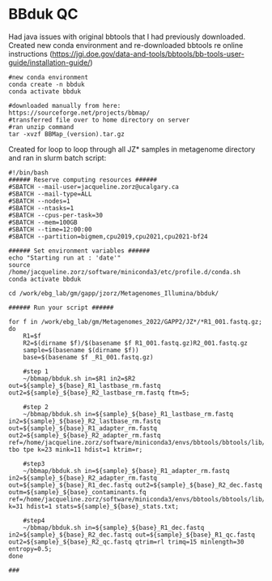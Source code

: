 # BBduk QC 

Had java issues with original bbtools that I had previously downloaded. Created new conda environment and re-downloaded bbtools re online instructions (https://jgi.doe.gov/data-and-tools/bbtools/bb-tools-user-guide/installation-guide/)

```
#new conda environment
conda create -n bbduk
conda activate bbduk 

#downloaded manually from here: https://sourceforge.net/projects/bbmap/
#transferred file over to home directory on server
#ran unzip command
tar -xvzf BBMap_(version).tar.gz
```

Created for loop to loop through all JZ* samples in metagenome directory and ran in slurm batch script: 
```
#!/bin/bash
###### Reserve computing resources ######
#SBATCH --mail-user=jacqueline.zorz@ucalgary.ca
#SBATCH --mail-type=ALL
#SBATCH --nodes=1
#SBATCH --ntasks=1
#SBATCH --cpus-per-task=30
#SBATCH --mem=100GB
#SBATCH --time=12:00:00
#SBATCH --partition=bigmem,cpu2019,cpu2021,cpu2021-bf24

###### Set environment variables ######
echo "Starting run at : 'date'"
source /home/jacqueline.zorz/software/miniconda3/etc/profile.d/conda.sh 
conda activate bbduk

cd /work/ebg_lab/gm/gapp/jzorz/Metagenomes_Illumina/bbduk/

###### Run your script ######

for f in /work/ebg_lab/gm/Metagenomes_2022/GAPP2/JZ*/*R1_001.fastq.gz;  
do 
	R1=$f
	R2=$(dirname $f)/$(basename $f R1_001.fastq.gz)R2_001.fastq.gz
	sample=$(basename $(dirname $f))
	base=$(basename $f _R1_001.fastq.gz)
	
	#step 1
	~/bbmap/bbduk.sh in=$R1 in2=$R2 out=${sample}_${base}_R1_lastbase_rm.fastq out2=${sample}_${base}_R2_lastbase_rm.fastq ftm=5;
	
	#step 2
	~/bbmap/bbduk.sh in=${sample}_${base}_R1_lastbase_rm.fastq in2=${sample}_${base}_R2_lastbase_rm.fastq out=${sample}_${base}_R1_adapter_rm.fastq out2=${sample}_${base}_R2_adapter_rm.fastq ref=/home/jacqueline.zorz/software/miniconda3/envs/bbtools/bbtools/lib/resources/adapters.fa tbo tpe k=23 mink=11 hdist=1 ktrim=r;
	
	#step3
	~/bbmap/bbduk.sh in=${sample}_${base}_R1_adapter_rm.fastq in2=${sample}_${base}_R2_adapter_rm.fastq out=${sample}_${base}_R1_dec.fastq out2=${sample}_${base}_R2_dec.fastq outm=${sample}_${base}_contaminants.fq ref=/home/jacqueline.zorz/software/miniconda3/envs/bbtools/bbtools/lib/resources/phix_adapters.fa.gz k=31 hdist=1 stats=${sample}_${base}_stats.txt;
	
	#step4
	~/bbmap/bbduk.sh in=${sample}_${base}_R1_dec.fastq in2=${sample}_${base}_R2_dec.fastq out=${sample}_${base}_R1_qc.fastq out2=${sample}_${base}_R2_qc.fastq qtrim=rl trimq=15 minlength=30 entropy=0.5;
done

###
```



